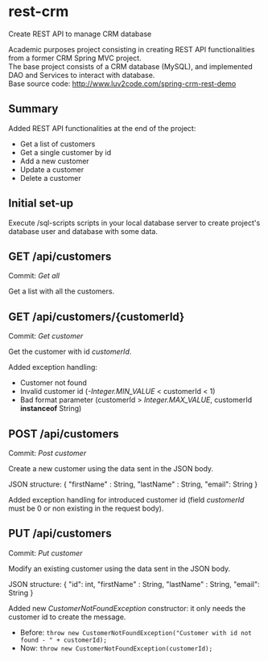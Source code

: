 # rest-crm
Create REST API to manage CRM database

Academic purposes project consisting in creating REST API functionalities from a former CRM Spring MVC project.   
The base project consists of a CRM database (MySQL), and implemented DAO and Services to interact with database.  
Base source code: http://www.luv2code.com/spring-crm-rest-demo

## Summary
Added REST API functionalities at the end of the project:
  - Get a list of customers
  - Get a single customer by id
  - Add a new customer
  - Update a customer
  - Delete a customer

## Initial set-up
Execute /sql-scripts scripts in your local database server to create project's database user and database with some data.

## GET /api/customers
Commit: *Get all*  

Get a list with all the customers.  


## GET /api/customers/{customerId}
Commit: *Get customer*  
  
Get the customer with id *customerId*.  

Added exception handling:
  - Customer not found
  - Invalid customer id (*-Integer.MIN_VALUE* < customerId < 1)
  - Bad format parameter (customerId > *Integer.MAX_VALUE*, customerId **instanceof** String)  
  
  

## POST /api/customers
Commit: *Post customer*  

Create a new customer using the data sent in the JSON body.  
    
JSON structure: { "firstName" : String, "lastName" : String, "email": String }	
  
Added exception handling for introduced customer id (field *customerId* must be 0 or non existing in the request body).  
  


## PUT /api/customers
Commit: *Put customer*

Modify an existing customer using the data sent in the JSON body.  
  
JSON structure: { "id": int, "firstName" : String, "lastName" : String, "email": String }

Added new *CustomerNotFoundException* constructor: it only needs the customer id to create the message.
  - Before: `throw new CustomerNotFoundException("Customer with id not found - " + customerId);`
  - Now: `throw new CustomerNotFoundException(customerId);`  
    
































